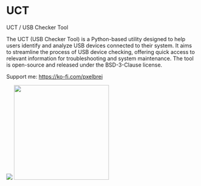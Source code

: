 # UCT
UCT / USB Checker Tool

The UCT (USB Checker Tool) is a Python-based utility designed to help users identify and analyze USB devices connected to their system. It aims to streamline the process of USB device checking, offering quick access to relevant information for troubleshooting and system maintenance. The tool is open-source and released under the BSD-3-Clause license.

Support me: https://ko-fi.com/pxelbrei


![](https://user-images.githubusercontent.com/74038190/213866269-5d00981c-7c98-46d7-8a8e-16f462f15227.gif)
<img src="[/images/output/video1.gif](https://user-images.githubusercontent.com/74038190/213866269-5d00981c-7c98-46d7-8a8e-16f462f15227.gif)" width="250" height="250"/>
